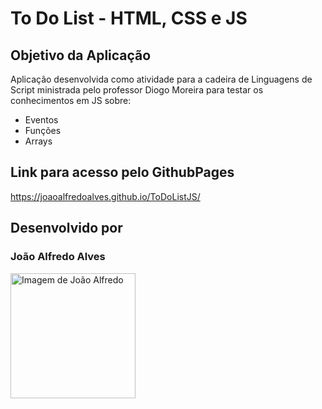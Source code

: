 # To Do List - HTML, CSS e JS

## Objetivo da Aplicação

Aplicação desenvolvida como atividade para a cadeira de Linguagens de Script ministrada pelo professor Diogo Moreira para testar os conhecimentos em JS sobre:

-   Eventos
-   Funções
-   Arrays

## Link para acesso pelo GithubPages

https://joaoalfredoalves.github.io/ToDoListJS/

## Desenvolvido por

### João Alfredo Alves

<div><a href="https://github.com/JoaoAlfredoAlves"><img src="https://avatars.githubusercontent.com/u/68473607?v=4" alt="Imagem de João Alfredo" width="200"/></a></div>
